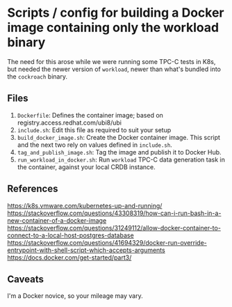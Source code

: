 # Scripts / config for building a Docker image containing only the workload binary

The need for this arose while we were running some TPC-C tests in K8s, but needed the newer
version of `workload`, newer than what's bundled into the `cockroach` binary.


## Files

1. `Dockerfile`: Defines the container image; based on registry.access.redhat.com/ubi8/ubi
1. `include.sh`: Edit this file as required to suit your setup
1. `build_docker_image.sh`: Create the Docker container image. This script and the next two rely on values defined in `include.sh`.
1. `tag_and_publish_image.sh`: Tag the image and publish it to Docker Hub.
1. `run_workload_in_docker.sh`: Run `workload` TPC-C data generation task in the container, against your local CRDB instance.


## References

https://k8s.vmware.com/kubernetes-up-and-running/
https://stackoverflow.com/questions/43308319/how-can-i-run-bash-in-a-new-container-of-a-docker-image
https://stackoverflow.com/questions/31249112/allow-docker-container-to-connect-to-a-local-host-postgres-database
https://stackoverflow.com/questions/41694329/docker-run-override-entrypoint-with-shell-script-which-accepts-arguments
https://docs.docker.com/get-started/part3/

## Caveats

I'm a Docker novice, so your mileage may vary.

